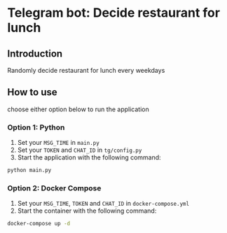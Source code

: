 # Telegram bot: Decide restaurant for lunch

## Introduction

Randomly decide restaurant for lunch every weekdays

## How to use

choose either option below to run the application

### Option 1: Python

1. Set your `MSG_TIME` in `main.py`
2. Set your `TOKEN` and `CHAT_ID` in `tg/config.py`
3. Start the application with the following command:

```sh
python main.py
```

### Option 2: Docker Compose

1. Set your `MSG_TIME`, `TOKEN` and `CHAT_ID` in `docker-compose.yml`
2. Start the container with the following command:

```sh
docker-compose up -d
```
